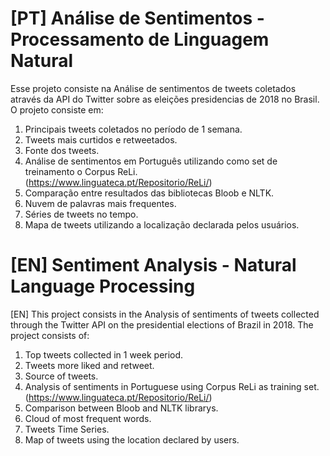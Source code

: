 # [PT]  Análise de Sentimentos - Processamento de Linguagem Natural

Esse projeto consiste na Análise de sentimentos de tweets coletados através da API do Twitter sobre as eleições presidencias de 2018 no Brasil. O projeto consiste em:

1. Principais tweets coletados no período de 1 semana.
2. Tweets mais curtidos e retweetados.
3. Fonte dos tweets.
4. Análise de sentimentos em Português utilizando como set de treinamento o Corpus ReLi. (https://www.linguateca.pt/Repositorio/ReLi/)
5. Comparação entre resultados das bibliotecas Bloob e NLTK.
6. Nuvem de palavras mais frequentes.
7. Séries de tweets no tempo.
8. Mapa de tweets utilizando a localização declarada pelos usuários.

# [EN] Sentiment Analysis - Natural Language Processing

[EN] This project consists in the Analysis of sentiments of tweets collected through the Twitter API on the presidential elections of Brazil in 2018. The project consists of:

1. Top tweets collected in 1 week period.
2. Tweets more liked and retweet.
3. Source of tweets.
4. Analysis of sentiments in Portuguese using Corpus ReLi as training set. (https://www.linguateca.pt/Repositorio/ReLi/)
5. Comparison between Bloob and NLTK librarys.
6. Cloud of most frequent words.
7. Tweets Time Series.
8. Map of tweets using the location declared by users.


